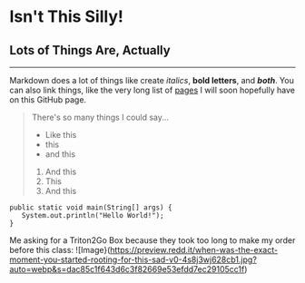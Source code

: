 # Isn't This Silly!
## Lots of Things Are, Actually
---
Markdown does a lot of things like create *italics*, **bold letters**, and ***both***.
You can also link things, like the very long list of [pages](https://sli051357.github.io/cse15l-lab-reports/) I will soon hopefully have on this GitHub page. 

> There's so many things I could say...
> * Like this
> * this
> * and this
>
> 1. And this
> 2. This
> 3. And this

```
public static void main(String[] args) {
   System.out.println("Hello World!");
}
```

Me asking for a Triton2Go Box because they took too long to make my order before this class:
![Image}(https://preview.redd.it/when-was-the-exact-moment-you-started-rooting-for-this-sad-v0-4s8j3wj628cb1.jpg?auto=webp&s=dac85c1f643d6c3f82669e53efdd7ec29105cc1f)
